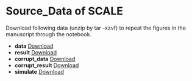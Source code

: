 # Source_Data of SCALE

Download following data (unzip by tar -xzvf) to repeat the figures in the manuscript through the notebook.  
* **data** [Download]()  
* **result** [Download]()  
* **corrupt_data** [Download]()  
* **corrupt_result** [Download]()  
* **simulate** [Download]()  
